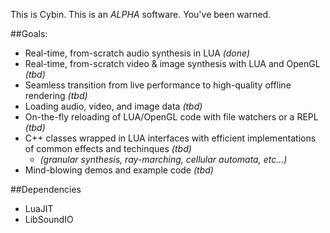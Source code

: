 This is Cybin. This is an _*ALPHA*_ software. You've been warned.

##Goals:

* Real-time, from-scratch audio synthesis in LUA _(done)_
* Real-time, from-scratch video & image synthesis with LUA and OpenGL _(tbd)_
* Seamless transition from live performance to high-quality offline rendering _(tbd)_
* Loading audio, video, and image data _(tbd)_
* On-the-fly reloading of LUA/OpenGL code with file watchers or a REPL _(tbd)_
* C++ classes wrapped in LUA interfaces with efficient implementations of common effects and techinques _(tbd)_
  * _(granular synthesis, ray-marching, cellular automata, etc...)_
* Mind-blowing demos and example code _(tbd)_

##Dependencies
* LuaJIT
* LibSoundIO
